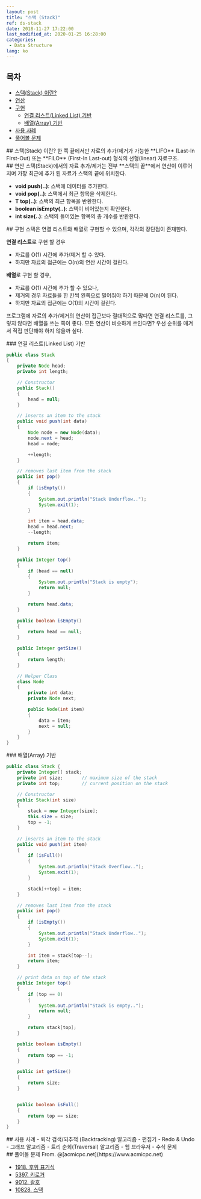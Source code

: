 ```yaml
---
layout: post
title: "스택 (Stack)"
ref: ds-stack
date: 2018-11-27 17:22:00
last_modified_at: 2020-01-25 16:28:00
categories: 
 - Data Structure
lang: ko
---
```


## 목차
- [스택(Stack) 이란?](#concept)
- [연산](#op)
- [구현](#implement)
  + [연결 리스트(Linked List) 기반](#linkedlist)
  + [배열(Array) 기반](#array)
- [사용 사례](#app)
- [풀어볼 문제](#try)

<div class="divider"></div>
## 스택(Stack) 이란? <a id="concept"></a>
한 쪽 끝에서만 자료의 추가/제거가 가능한 **LIFO** (Last-In First-Out) 또는 **FILO** (First-In Last-out) 형식의 선형(linear) 자료구조.

<div class="divider"></div>
## 연산 <a id="op"></a>
스택(Stack)에서의 자료 추가/제거는 전부 **스택의 끝**에서 연산이 이루어지며 가장 최근에 추가 된 자료가 스택의 끝에 위치한다.

 - **void push(..)**: 스택에 데이터를 추가한다.
 - **void pop(..)**: 스택에서 최근 항목을 삭제한다.
 - **T top(..)**: 스택의 최근 항목을 반환한다.
 - **boolean isEmpty(..)**: 스택이 비어있는지 확인한다.
 - **int size(..)**: 스택의 들어있는 항목의 총 개수를 반환한다.

<div class="divider"></div>
## 구현 <a id="implement"></a>
 스택은 연결 리스트와 배열로 구현할 수 있으며, 각각의 장단점이 존재한다.

 **연결 리스트**로 구현 할 경우
 - 자료를 O(1) 시간에 추가/제거 할 수 있다.
 - 하지만 자료의 접근에는 O(n)의 연산 시간이 걸린다.  

 **배열**로 구현 할 경우, 
 - 자료를 O(1) 시간에 추가 할 수 있으나,
 - 제거의 경우 자료들을 한 칸씩 왼쪽으로 밀어줘야 하기 때문에 O(n)이 된다. 
 - 하지만 자료의 접근에는 O(1)의 시간이 걸린다.

프로그램에 자료의 추가/제거의 연산이 접근보다 절대적으로 많다면 연결 리스트를,
그렇지 않다면 배열을 쓰는 쪽이 좋다. 모든 연산이 비슷하게 쓰인다면? 우선 순위를 매겨서
직접 판단해야 하지 않을까 싶다.
 
<div class="divider"></div>
### 연결 리스트(Linked List) 기반 <a id="linkedlist"></a>

```java
public class Stack
{
    private Node head;
    private int length;

    // Constructor
    public Stack()
    {
        head = null;
    }

    // inserts an item to the stack
    public void push(int data)
    {
        Node node = new Node(data);
        node.next = head;
        head = node;

        ++length;
    }

    // removes last item from the stack
    public int pop()
    {
        if (isEmpty())
        {
            System.out.println("Stack Underflow..");
            System.exit(1);
        }

        int item = head.data;
        head = head.next;
        --length;

        return item;
    }

    public Integer top()
    {
        if (head == null)
        {
            System.out.println("Stack is empty");
            return null;
        }

        return head.data;
    }

    public boolean isEmpty()
    {
        return head == null;
    }

    public Integer getSize()
    {
        return length;
    }

    // Helper Class
    class Node
    {
        private int data;
        private Node next;

        public Node(int item)
        {
            data = item;
            next = null;
        }
    }
}
```

<div class="divider"></div>
### 배열(Array) 기반 <a id="array"></a>

```java
public class Stack {
    private Integer[] stack;
    private int size;       // maximum size of the stack
    private int top;        // current position on the stack

    // Constructor
    public Stack(int size)
    {
        stack = new Integer[size];
        this.size = size;
        top = -1;
    }

    // inserts an item to the stack
    public void push(int item)
    {
        if (isFull())
        {
            System.out.println("Stack Overflow..");
            System.exit(1);
        }

        stack[++top] = item;
    }

    // removes last item from the stack
    public int pop()
    {
        if (isEmpty())
        {
            System.out.println("Stack Underflow..");
            System.exit(1);
        }

        int item = stack[top--];
        return item;
    }

    // print data on top of the stack
    public Integer top()
    {
        if (top == 0)
        {
            System.out.println("Stack is empty..");
            return null;
        }

        return stack[top];
    }

    public boolean isEmpty()
    {
        return top == -1;
    }

    public int getSize()
    {
        return size;
    }


    public boolean isFull()
    {
        return top == size;
    }
}
```

<div class="divider"></div>
## 사용 사례 <a id="app"></a>
- 퇴각 검색/되추적 (Backtracking) 알고리즘
- 편집기 - Redo & Undo
- 그래프 알고리즘
- 트리 순회(Traversal) 알고리즘
- 웹 브라우저
- 수식 문제

<div class="divider"></div>
## 풀어볼 문제 <a id="try"></a>
From. @[acmicpc.net](https://www.acmicpc.net)

- [1918. 후위 표기식](https://www.acmicpc.net/problem/1918)
- [5397. 키로거](https://www.acmicpc.net/problem/5397)
- [9012. 괄호](https://www.acmicpc.net/problem/9012)
- [10828. 스택](https://www.acmicpc.net/problem/10828)
